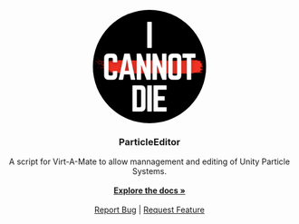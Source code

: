 <!-- PROJECT LOGO -->
<br />
<div align="center">
  <a href="https://github.com/ICannotDie/ParticleEditor">
    <div style="overflow: hidden; height: 200px; width: 200px; border-radius: 50%;">
      <img src="images/ICannotDie_Logo_1500x1500.png" alt="Logo" style="width: 100%;">
    </div>
  </a>

<h3 align="center">ParticleEditor</h3>

  <p align="center">
    A script for Virt-A-Mate to allow mannagement and editing of Unity Particle Systems. 
    <br />
    <br />
    <a href="https://github.com/ICannotDie/ParticleEditor/wiki"><strong>Explore the docs »</strong></a>
    <br />
    <br />
    <a href="https://github.com/ICannotDie/ParticleEditor/issues">Report Bug</a>
    |
    <a href="https://github.com/ICannotDie/ParticleEditor/issues">Request Feature</a>
  </p>
</div>
